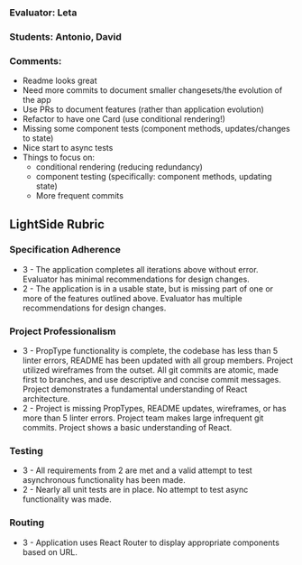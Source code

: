 ### Evaluator: Leta
### Students: Antonio, David
### Comments:

* Readme looks great
* Need more commits to document smaller changesets/the evolution of the app
* Use PRs to document features (rather than application evolution)
* Refactor to have one Card (use conditional rendering!)
* Missing some component tests (component methods, updates/changes to state)
* Nice start to async tests
* Things to focus on:
  - conditional rendering (reducing redundancy)
  - component testing (specifically: component methods, updating state)
  - More frequent commits

## LightSide Rubric

### Specification Adherence

* 3 - The application completes all iterations above without error. Evaluator has minimal
  recommendations for design changes.
* 2 - The application is in a usable state, but is missing part of one or more of the
  features outlined above. Evaluator has multiple recommendations for design
  changes.

### Project Professionalism

* 3 - PropType functionality is complete, the codebase has less than 5 linter
  errors, README has been updated with all group members. Project utilized
  wireframes from the outset. All git commits are atomic, made first to
  branches, and use descriptive and concise commit messages. Project
  demonstrates a fundamental understanding of React architecture.
* 2 - Project is missing PropTypes, README updates, wireframes, or has more
  than 5 linter errors. Project team makes large infrequent git commits.
  Project shows a basic understanding of React.

### Testing

* 3 - All requirements from 2 are met and a valid attempt to test asynchronous functionality has been made.
* 2 - Nearly all unit tests are in place. No attempt to test async functionality was made.

### Routing

* 3 - Application uses React Router to display appropriate components based on URL.
